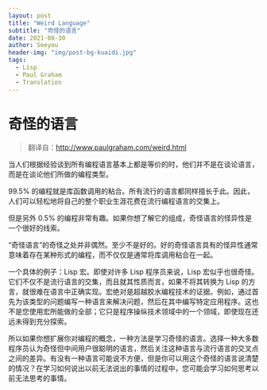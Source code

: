 ```yaml
---
layout: post
title: "Weird Language"
subtitle: "奇怪的语言"
date: 2021-08-30
author: Seeyou
header-img: "img/post-bg-kuaidi.jpg"
tags:
  - Lisp
  - Paul Graham
  - Translation
---
```


# 奇怪的语言

> 翻译自：<http://www.paulgraham.com/weird.html>

当人们根据经验谈到所有编程语言基本上都是等价的时，他们并不是在谈论语言，而是在谈论他们所做的编程类型。

99.5% 的编程就是库函数调用的粘合。所有流行的语言都同样擅长于此。因此，人们可以轻松地将自己的整个职业生涯花费在流行编程语言的交集上。

但是另外 0.5% 的编程非常有趣。如果你想了解它的组成，奇怪语言的怪异性是一个很好的线索。

“奇怪语言”的奇怪之处并非偶然。至少不是好的。好的奇怪语言具有的怪异性通常意味着存在某种形式的编程，而不仅仅是通常将库调用粘合在一起。

一个具体的例子：Lisp 宏。即使对许多 Lisp 程序员来说，Lisp 宏似乎也很奇怪。它们不仅不是流行语言的交集，而且就其性质而言，如果不将其转换为 Lisp 的方言，就很难在语言中正确实现。宏绝对是超越胶水编程技术的证据。例如，通过首先为该类型的问题编写一种语言来解决问题，然后在其中编写特定应用程序。这也不是您使用宏所能做的全部；它只是程序操纵技术领域中的一个领域，即使现在还远未得到充分探索。

所以如果你想扩展你对编程的概念，一种方法是学习奇怪的语言。选择一种大多数程序员认为奇怪但中间用户很聪明的语言，然后关注这种语言与流行语言的交叉点之间的差异。有没有一种语言可能说不方便，但是你可以用这个奇怪的语言说清楚的情况？在学习如何说出以前无法说出的事情的过程中，您可能会学习如何思考以前无法思考的事情。


